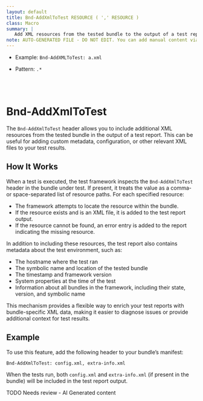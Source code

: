 ```yaml
---
layout: default
title: Bnd-AddXmlToTest RESOURCE ( ',' RESOURCE )
class: Macro
summary: |
   Add XML resources from the tested bundle to the output of a test report.
note: AUTO-GENERATED FILE - DO NOT EDIT. You can add manual content via same filename in ext folder. 
---
```


- Example: `Bnd-AddXMLToTest: a.xml`

- Pattern: `.*`

<!-- Manual content from: ext/bnd_addxmltotest.md --><br /><br />

# Bnd-AddXmlToTest

The `Bnd-AddXmlToTest` header allows you to include additional XML resources from the tested bundle in the output of a test report. This can be useful for adding custom metadata, configuration, or other relevant XML files to your test results.

## How It Works

When a test is executed, the test framework inspects the `Bnd-AddXmlToTest` header in the bundle under test. If present, it treats the value as a comma- or space-separated list of resource paths. For each specified resource:

- The framework attempts to locate the resource within the bundle.
- If the resource exists and is an XML file, it is added to the test report output.
- If the resource cannot be found, an error entry is added to the report indicating the missing resource.

In addition to including these resources, the test report also contains metadata about the test environment, such as:
- The hostname where the test ran
- The symbolic name and location of the tested bundle
- The timestamp and framework version
- System properties at the time of the test
- Information about all bundles in the framework, including their state, version, and symbolic name

This mechanism provides a flexible way to enrich your test reports with bundle-specific XML data, making it easier to diagnose issues or provide additional context for test results.

## Example

To use this feature, add the following header to your bundle’s manifest:

```
Bnd-AddXmlToTest: config.xml, extra-info.xml
```

When the tests run, both `config.xml` and `extra-info.xml` (if present in the bundle) will be included in the test report output.


TODO Needs review - AI Generated content
